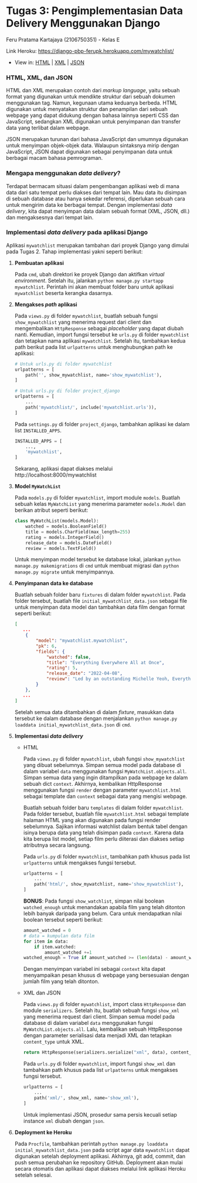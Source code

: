 # Tugas 3: Pengimplementasian Data Delivery Menggunakan Django

Feru Pratama Kartajaya (2106750351) - Kelas E

Link Heroku: https://django-pbp-ferupk.herokuapp.com/mywatchlist/
   * View in: [HTML](https://django-pbp-ferupk.herokuapp.com/mywatchlist/html/) | [XML](https://django-pbp-ferupk.herokuapp.com/mywatchlist/xml/) | [JSON](https://django-pbp-ferupk.herokuapp.com/mywatchlist/json/)

### HTML, XML, dan JSON

HTML dan XML merupakan contoh dari *markup language*, yaitu sebuah format yang digunakan untuk mendikte struktur dari sebuah dokumen menggunakan tag. Namun, kegunaan utama keduanya berbeda. HTML digunakan untuk menyatakan struktur dan penampilan dari sebuah webpage yang dapat didukung dengan bahasa lainnya seperti CSS dan JavaScript, sedangkan XML digunakan untuk penyimpanan dan transfer data yang terlibat dalam webpage.

JSON merupakan turunan dari bahasa JavaScript dan umumnya digunakan untuk menyimpan objek-objek data. Walaupun sintaksnya mirip dengan JavaScript, JSON dapat digunakan sebagai penyimpanan data untuk berbagai macam bahasa pemrograman.

### Mengapa menggunakan *data delivery*?

Terdapat bermacam situasi dalam pengembangan aplikasi web di mana data dari satu tempat perlu diakses dari tempat lain. Mau data itu disimpan di sebuah database atau hanya sekedar referensi, diperlukan sebuah cara untuk mengirim data ke berbagai tempat. Dengan implementasi *data delivery*, kita dapat menyimpan data dalam sebuah format (XML, JSON, dll.) dan mengaksesnya dari tempat lain.

### Implementasi *data delivery* pada aplikasi Django

Aplikasi `mywatchlist` merupakan tambahan dari proyek Django yang dimulai pada Tugas 2. Tahap implementasi yakni seperti berikut:

   1. **Pembuatan aplikasi**

      Pada `cmd`, ubah direktori ke proyek Django dan aktifkan *virtual environment*. Setelah itu, jalankan `python manage.py startapp mywatchlist`. Perintah ini akan membuat folder baru untuk aplikasi `mywatchlist` beserta kerangka dasarnya.

   2. **Mengakses *path* aplikasi**

      Pada `views.py` di folder `mywatchlist`, buatlah sebuah fungsi `show_mywatchlist` yang menerima request dari client dan mengembalikan `HttpResponse` sebagai *placeholder* yang dapat diubah nanti. Kemudian, import fungsi tersebut ke `urls.py` di folder `mywatchlist` dan tetapkan nama aplikasi `mywatchlist`. Setelah itu, tambahkan kedua path berikut pada list `urlpatterns` untuk menghubungkan path ke aplikasi:

      ```python
      # Untuk urls.py di folder mywatchlist
      urlpatterns = [
          path('', show_mywatchlist, name='show_mywatchlist'),
      ]

      # Untuk urls.py di folder project_django
      urlpatterns = [
          ...
          path('mywatchlist/', include('mywatchlist.urls')),
      ]
      ```

      Pada `settings.py` di folder `project_django`, tambahkan aplikasi ke dalam list `INSTALLED_APPS`.

      ```python
      INSTALLED_APPS = [
          ...,
          'mywatchlist',
      ]
      ```

      Sekarang, aplikasi dapat diakses melalui http://localhost:8000/mywatchlist
   
   3. **Model `MyWatchList`**

      Pada `models.py` di folder `mywatchlist`, import module `models`. Buatlah sebuah kelas `MyWatchList` yang menerima parameter `models.Model` dan berikan atribut seperti berikut:

      ```python
      class MyWatchList(models.Model):
          watched = models.BooleanField()
          title = models.CharField(max_length=255)
          rating = models.IntegerField()
          release_date = models.DateField()
          review = models.TextField()
      ```

      Untuk menyimpan model tersebut ke database lokal, jalankan `python manage.py makemigrations` di `cmd` untuk membuat migrasi dan `python manage.py migrate` untuk menyimpannya.

   4. **Penyimpanan data ke database**
      
      Buatlah sebuah folder baru `fixtures` di dalam folder `mywatchlist`. Pada folder tersebut, buatlah file `initial_mywatchlist_data.json` sebagai file untuk menyimpan data model dan tambahkan data film dengan format seperti berikut:

      ```json
      [
         ...
          {
              "model": "mywatchlist.mywatchlist",
              "pk": 6,
              "fields": {
                  "watched": false,
                  "title": "Everything Everywhere All at Once",
                  "rating": 5,
                  "release_date": "2022-04-08",
                  "review": "Led by an outstanding Michelle Yeoh, Everything Everywhere All at Once lives up to its title with an expertly calibrated assault on the senses."
              }
          },
         ...
      ]
      ```

      Setelah semua data ditambahkan di dalam *fixture*, masukkan data tersebut ke dalam database dengan menjalankan `python manage.py loaddata initial_mywatchlist_data.json` di `cmd`.
   
   5. **Implementasi *data delivery***
      * HTML

         Pada `views.py` di folder `mywatchlist`, ubah fungsi `show_mywatchlist` yang dibuat sebelumnya. Simpan semua model pada database di dalam variabel `data` menggunakan fungsi `MyWatchList.objects.all`.
         Simpan semua data yang ingin ditampilkan pada webpage ke dalam sebuah dict `context`. Akhirnya, kembalikan HttpResponse menggunakan fungsi `render` dengan parameter `mywatchlist.html` sebagai template dan `context` sebagai data yang mengisi webpage.

         Buatlah sebuah folder baru `templates` di dalam folder `mywatchlist`. Pada folder tersebut, buatlah file `mywatchlist.html` sebagai template halaman HTML yang akan digunakan pada fungsi render sebelumnya. Sajikan informasi watchlist dalam bentuk tabel dengan isinya berupa data yang telah disimpan pada `context`. Karena data kita berupa list model, setiap film perlu diiterasi dan diakses setiap atributnya secara langsung.

         Pada `urls.py` di folder `mywatchlist`, tambahkan path khusus pada list `urlpatterns` untuk mengakses fungsi tersebut.

         ```python
         urlpatterns = [
             ...
             path('html/', show_mywatchlist, name='show_mywatchlist'),
         ]
         ```

         **BONUS**: Pada fungsi `show_watchlist`, simpan nilai boolean `watched_enough` untuk menandakan apabila film yang telah ditonton lebih banyak daripada yang belum. Cara untuk mendapatkan nilai boolean tersebut seperti berikut:

         ```python
         amount_watched = 0
         # data = kumpulan data film
         for item in data:
             if item.watched: 
                 amount_watched +=1
         watched_enough = True if amount_watched >= (len(data) - amount_watched) else False
         ```

         Dengan menyimpan variabel ini sebagai `context` kita dapat menyampaikan pesan khusus di webpage yang bersesuaian dengan jumlah film yang telah ditonton.

      * XML dan JSON
      
         Pada `views.py` di folder `mywatchlist`, import class `HttpResponse` dan module `serializers`. Setelah itu, buatlah sebuah fungsi `show_xml` yang menerima request dari client. Simpan semua model pada database di dalam variabel `data` menggunakan fungsi `MyWatchList.objects.all`. Lalu, kembalikan sebuah HttpResponse dengan parameter serialisasi data menjadi XML dan tetapkan `content_type` untuk XML.

         ```python
         return HttpResponse(serializers.serialize("xml", data), content_type="application/xml")
         ```

         Pada `urls.py` di folder `mywatchlist`, import fungsi `show_xml` dan tambahkan path khusus pada list `urlpatterns` untuk mengakses fungsi tersebut.

         ```python
         urlpatterns = [
             ...
             path('xml/', show_xml, name='show_xml'),
         ]
         ```

         Untuk implementasi JSON, prosedur sama persis kecuali setiap instance `xml` diubah dengan `json`.
   
   6. **Deployment ke Heroku**

      Pada `Procfile`, tambahkan perintah `python manage.py loaddata initial_mywatchlist_data.json` pada script agar data `mywatchlist` dapat digunakan setelah deployment aplikasi. Akhirnya, git add, commit, dan push semua perubahan ke repository GitHub. Deployment akan mulai secara otomatis dan aplikasi dapat diakses melalui link aplikasi Heroku setelah selesai.